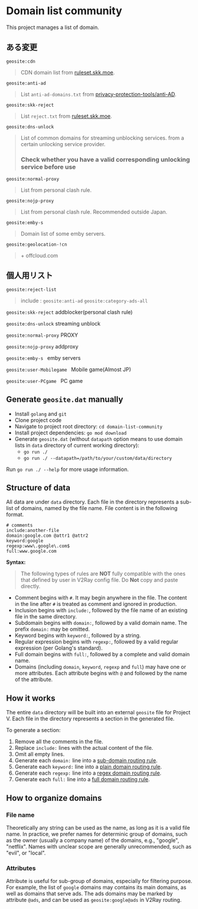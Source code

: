 # Domain list community

This project manages a list of domain.


## ある変更

```geosite:cdn ```
>  CDN domain list from [ruleset.skk.moe](https://ruleset.skk.moe/Clash/domainset/cdn.txt).

```geosite:anti-ad```
>  List ```anti-ad-domains.txt``` from [privacy-protection-tools/anti-AD](https://github.com/privacy-protection-tools/anti-AD).

```geosite:skk-reject```
> List ```reject.txt``` from [ruleset.skk.moe](https://ruleset.skk.moe/Clash/domainset/reject.txt).

```geosite:dns-unlock```
> List of common domains for streaming unblocking services. from a certain unlocking service provider.
> ### Check whether you have a valid corresponding unlocking service before use

```geosite:normal-proxy```
> List from personal clash rule.

```geosite:nojp-proxy```
> List from personal clash rule. Recommended outside Japan.

```geosite:emby-s ```
>  Domain list of some emby servers.

```geosite:geolocation-!cn```

> \+ offcloud.com

## 個人用リスト
```geosite:reject-list```
> include : ```geosite:anti-ad``` ```geosite:category-ads-all``` 

```geosite:skk-reject```  addblocker(personal clash rule)

```geosite:dns-unlock```  streaming unblock

```geosite:normal-proxy``` PROXY

```geosite:nojp-proxy``` addproxy

```geosite:emby-s ``` emby servers

```geosite:user-Mobilegame ``` Mobile game(Almost JP)

```geosite:user-PCgame ``` PC game

## Generate `geosite.dat` manually

- Install `golang` and `git`
- Clone project code
- Navigate to project root directory: `cd domain-list-community`
- Install project dependencies: `go mod download`
- Generate `geosite.dat` (without `datapath` option means to use domain lists in `data` directory of current working directory):
  - `go run ./`
  - `go run ./ --datapath=/path/to/your/custom/data/directory`

Run `go run ./ --help` for more usage information.

## Structure of data

All data are under `data` directory. Each file in the directory represents a sub-list of domains, named by the file name. File content is in the following format.

```
# comments
include:another-file
domain:google.com @attr1 @attr2
keyword:google
regexp:www\.google\.com$
full:www.google.com
```

**Syntax:**

> The following types of rules are **NOT** fully compatible with the ones that defined by user in V2Ray config file. Do **Not** copy and paste directly.

* Comment begins with `#`. It may begin anywhere in the file. The content in the line after `#` is treated as comment and ignored in production.
* Inclusion begins with `include:`, followed by the file name of an existing file in the same directory.
* Subdomain begins with `domain:`, followed by a valid domain name. The prefix `domain:` may be omitted.
* Keyword begins with `keyword:`, followed by a string.
* Regular expression begins with `regexp:`, followed by a valid regular expression (per Golang's standard).
* Full domain begins with `full:`, followed by a complete and valid domain name.
* Domains (including `domain`, `keyword`, `regexp` and `full`) may have one or more attributes. Each attribute begins with `@` and followed by the name of the attribute.

## How it works

The entire `data` directory will be built into an external `geosite` file for Project V. Each file in the directory represents a section in the generated file.

To generate a section:

1. Remove all the comments in the file.
2. Replace `include:` lines with the actual content of the file.
3. Omit all empty lines.
4. Generate each `domain:` line into a [sub-domain routing rule](https://github.com/v2fly/v2ray-core/blob/master/app/router/config.proto#L21).
5. Generate each `keyword:` line into a [plain domain routing rule](https://github.com/v2fly/v2ray-core/blob/master/app/router/config.proto#L17).
6. Generate each `regexp:` line into a [regex domain routing rule](https://github.com/v2fly/v2ray-core/blob/master/app/router/config.proto#L19).
7. Generate each `full:` line into a [full domain routing rule](https://github.com/v2fly/v2ray-core/blob/master/app/router/config.proto#L23).

## How to organize domains

### File name

Theoretically any string can be used as the name, as long as it is a valid file name. In practice, we prefer names for determinic group of domains, such as the owner (usually a company name) of the domains, e.g., "google", "netflix". Names with unclear scope are generally unrecommended, such as "evil", or "local".

### Attributes

Attribute is useful for sub-group of domains, especially for filtering purpose. For example, the list of `google` domains may contains its main domains, as well as domains that serve ads. The ads domains may be marked by attribute `@ads`, and can be used as `geosite:google@ads` in V2Ray routing.

